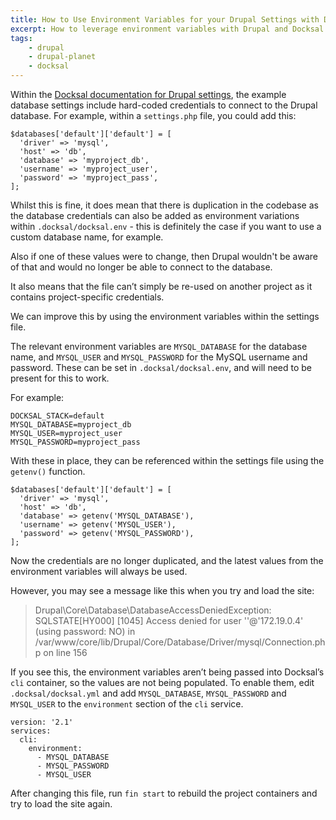 ```yaml
---
title: How to Use Environment Variables for your Drupal Settings with Docksal
excerpt: How to leverage environment variables with Drupal and Docksal.
tags:
    - drupal
    - drupal-planet
    - docksal
---
```

Within the [Docksal documentation for Drupal settings][0], the example database settings include hard-coded credentials to connect to the Drupal database. For example, within a `settings.php` file, you could add this:

```language-php
$databases['default']['default'] = [
  'driver' => 'mysql',
  'host' => 'db',
  'database' => 'myproject_db',
  'username' => 'myproject_user',
  'password' => 'myproject_pass',
];
```

Whilst this is fine, it does mean that there is duplication in the codebase as the database credentials can also be added as environment variations within `.docksal/docksal.env` - this is definitely the case if you want to use a custom database name, for example.

Also if one of these values were to change, then Drupal wouldn't be aware of that and would no longer be able to connect to the database.

It also means that the file can’t simply be re-used on another project as it contains project-specific credentials.

We can improve this by using the environment variables within the settings file.

The relevant environment variables are `MYSQL_DATABASE` for the database name, and `MYSQL_USER` and `MYSQL_PASSWORD` for the MySQL username and password. These can be set in `.docksal/docksal.env`, and will need to be present for this to work.

For example:

```
DOCKSAL_STACK=default
MYSQL_DATABASE=myproject_db
MYSQL_USER=myproject_user
MYSQL_PASSWORD=myproject_pass
```

With these in place, they can be referenced within the settings file using the `getenv()` function.

```
$databases['default']['default'] = [
  'driver' => 'mysql',
  'host' => 'db',
  'database' => getenv('MYSQL_DATABASE'),
  'username' => getenv('MYSQL_USER'),
  'password' => getenv('MYSQL_PASSWORD'),
];
```

Now the credentials are no longer duplicated, and the latest values from the environment variables will always be used.

However, you may see a message like this when you try and load the site:

> Drupal\Core\Database\DatabaseAccessDeniedException: SQLSTATE[HY000] [1045] Access denied for user ''@'172.19.0.4' (using password: NO) in /var/www/core/lib/Drupal/Core/Database/Driver/mysql/Connection.php on line 156

If you see this, the environment variables aren’t being passed into Docksal’s `cli` container, so the values are not being populated. To enable them, edit `.docksal/docksal.yml` and add `MYSQL_DATABASE`, `MYSQL_PASSWORD` and `MYSQL_USER` to the `environment` section of the `cli` service.

```language-yml
version: '2.1'
services:
  cli:
    environment:
      - MYSQL_DATABASE
      - MYSQL_PASSWORD
      - MYSQL_USER
```

After changing this file, run `fin start` to rebuild the project containers and try to load the site again.

[0]: https://docksal.readthedocs.io/en/master/advanced/drupal-settings

